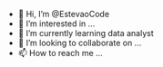 - 👋 Hi, I’m @EstevaoCode
- 👀 I’m interested in ...
- 🌱 I’m currently learning data analyst
- 💞️ I’m looking to collaborate on ...
- 📫 How to reach me ...

<!---
EstevaoCode/EstevaoCode is a ✨ special ✨ repository because its `README.md` (this file) appears on your GitHub profile.
You can click the Preview link to take a look at your changes.
--->
